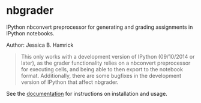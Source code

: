# nbgrader

IPython nbconvert preprocessor for generating and grading assignments
in IPython notebooks.

Author: Jessica B. Hamrick

> This only works with a development version of IPython (09/10/2014 or
> later), as the grader functionality relies on a nbconvert
> preprocessor for executing cells, and being able to then export to
> the notebook format. Additionally, there are some bugfixes in the
> development version of IPython that affect nbgrader.

See the [documentation](docs/index.md) for instructions on
installation and usage.

